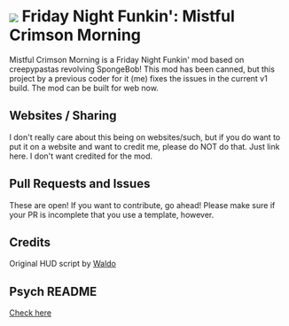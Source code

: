# <img src="art/icon64.png" align="center"> Friday Night Funkin': Mistful Crimson Morning</img>

Mistful Crimson Morning is a Friday Night Funkin' mod based on creepypastas revolving SpongeBob! This mod has been canned, but this project by a previous coder for it (me) fixes the issues in the current v1 build. The mod can be built for web now.

## Websites / Sharing
I don't really care about this being on websites/such, but if you do want to put it on a website and want to credit me, please do NOT do that. Just link here. I don't want credited for the mod.

## Pull Requests and Issues
These are open! If you want to contribute, go ahead! Please make sure if your PR is incomplete that you use a template, however.

## Credits
Original HUD script by [Waldo](https://twitter.com/waldoesque)

## Psych README
[Check here](OGREADME.md)
